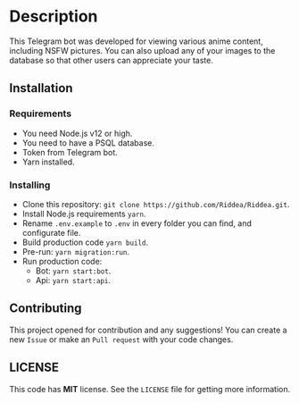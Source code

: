 # Description

This Telegram bot was developed for viewing various anime content, including NSFW pictures. You can also upload any of your images to the database so that other users can appreciate your taste.

## Installation

### Requirements

- You need Node.js v12 or high.
- You need to have a PSQL database.
- Token from Telegram bot.
- Yarn installed.

### Installing

- Clone this repository: `git clone https://github.com/Riddea/Riddea.git`.
- Install Node.js requirements `yarn`.
- Rename `.env.example` to `.env` in every folder you can find, and configurate file.
- Build production code `yarn build`.
- Pre-run: `yarn migration:run`.
- Run production code:
  - Bot: `yarn start:bot`.
  - Api: `yarn start:api`.

## Contributing

This project opened for contribution and any suggestions! You can create a new `Issue` or make an `Pull request` with your code changes.

## LICENSE

This code has **MIT** license. See the `LICENSE` file for getting more information.
